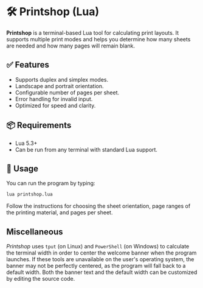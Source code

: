 # 🛠️ Printshop (Lua)

**Printshop** is a terminal-based Lua tool for calculating print layouts. It supports multiple print modes and helps you determine how many sheets are needed and how many pages will remain blank.

## ✅ Features

- Supports duplex and simplex modes.
- Landscape and portrait orientation.
- Configurable number of pages per sheet.
- Error handling for invalid input.
- Optimized for speed and clarity.

## 📦 Requirements

- Lua 5.3+
- Can be run from any terminal with standard Lua support.

## 🚀 Usage

You can run the program by typing:

```bash
lua printshop.lua
```

Follow the instructions for choosing the sheet orientation, page ranges of the printing material, and pages per sheet.

## Miscellaneous

*Printshop* uses `tput` (on Linux) and `PowerShell` (on Windows) to calculate the terminal width in order to center the welcome banner when the program launches. If these tools are unavailable on the user's operating system, the banner may not be perfectly centered, as the program will fall back to a default width. Both the banner text and the default width can be customized by editing the source code.
